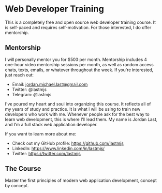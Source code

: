 # Web Developer Training

This is a completely free and open source web developer training course. It is self-paced and requires self-motivation. For those interested, I do offer mentorship.

## Mentorship

I will personally mentor you for $500 per month. Mentorship includes 4 one-hour video mentorship sessions per month, as well as random access chats, texts, emails, or whatever throughout the week. If you're interested, just reach out:

* Email: jordan.michael.last@gmail.com
* Twitter: @lastmjs
* Telegram: @lastmjs

I've poured my heart and soul into organizing this course. It reflects all of my years of study and practice. It is what I will be using to train new developers who work with me. Whenever people ask for the best way to learn web development, this is where I'll lead them. My name is Jordan Last, and I'm a full stack web application developer.

If you want to learn more about me:

* Check out my GitHub profile: https://github.com/lastmjs
* LinkedIn: https://www.linkedin.com/in/lastmjs/
* Twitter: https://twitter.com/lastmjs

## The Course

Master the first principles of modern web application development, concept by concept.
